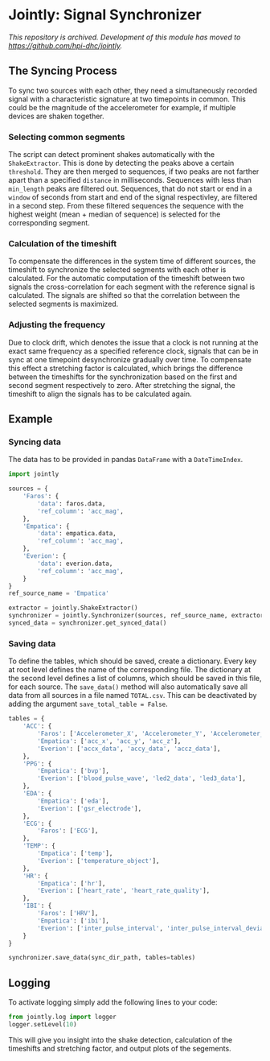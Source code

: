 # Jointly: Signal Synchronizer

_This repository is archived. Development of this module has moved to https://github.com/hpi-dhc/jointly._

## The Syncing Process

To sync two sources with each other, they need a simultaneously recorded signal with a characteristic signature at two timepoints in common. This could be the magnitude of the accelerometer for example, if multiple devices are shaken together.

### Selecting common segments

The script can detect prominent shakes automatically with the `ShakeExtractor`. This is done by detecting the peaks above a certain `threshold`. They are then merged to sequences, if two peaks are not farther apart than a specified `distance` in milliseconds. Sequences with less than `min_length` peaks are filtered out. Sequences, that do not start or end in a `window` of seconds from start and end of the signal respectivley, are filtered in a second step. From these filtered sequences the sequence with the highest weight (mean + median of sequence) is selected for the corresponding segment.

### Calculation of the timeshift

To compensate the differences in the system time of different sources, the timeshift to synchronize the selected segments with each other is calculated. For the automatic computation of the timeshift between two signals the cross-correlation for each segment with the reference signal is calculated. The signals are shifted so that the correlation between the selected segments is maximized.

### Adjusting the frequency

Due to clock drift, which denotes the issue that a clock is not running at the exact same frequency as a specified reference clock, signals that can be in sync at one timepoint desynchronize gradually over time. To compensate this effect a stretching factor is calculated, which brings the difference between the timeshifts for the synchronization based on the first and second segment respectively to zero. After stretching the signal, the timeshift to align the signals has to be calculated again.

## Example

### Syncing  data

The data has to be provided in pandas `DataFrame` with a `DateTimeIndex`.

```python
import jointly

sources = {
    'Faros': {
        'data': faros.data,
        'ref_column': 'acc_mag',
    },
    'Empatica': {
        'data': empatica.data,
        'ref_column': 'acc_mag',
    },
    'Everion': {
        'data': everion.data,
        'ref_column': 'acc_mag',
    }
}
ref_source_name = 'Empatica'

extractor = jointly.ShakeExtractor()
synchronizer = jointly.Synchronizer(sources, ref_source_name, extractor)
synced_data = synchronizer.get_synced_data()
```

### Saving data

To define the tables, which should be saved, create a dictionary. Every key at root level defines the name of the corresponding file. The dictionary at the second level defines a list of columns, which should be saved in this file, for each source. The `save_data()` method will also automatically save all data from all sources in a file named `TOTAL.csv`. This can be deactivated by adding the argument `save_total_table = False`.

```python
tables = {
    'ACC': {
        'Faros': ['Accelerometer_X', 'Accelerometer_Y', 'Accelerometer_Z'],
        'Empatica': ['acc_x', 'acc_y', 'acc_z'],
        'Everion': ['accx_data', 'accy_data', 'accz_data'],
    },
    'PPG': {
        'Empatica': ['bvp'],
        'Everion': ['blood_pulse_wave', 'led2_data', 'led3_data'],
    },
    'EDA': {
        'Empatica': ['eda'],
        'Everion': ['gsr_electrode'],
    },
    'ECG': {
        'Faros': ['ECG'],
    },
    'TEMP': {
        'Empatica': ['temp'],
        'Everion': ['temperature_object'],
    },
    'HR': {
        'Empatica': ['hr'],
        'Everion': ['heart_rate', 'heart_rate_quality'],
    },   
    'IBI': {
        'Faros': ['HRV'],
        'Empatica': ['ibi'],
        'Everion': ['inter_pulse_interval', 'inter_pulse_interval_deviation'],
    }
}

synchronizer.save_data(sync_dir_path, tables=tables)
```

## Logging

To activate logging simply add the following lines to your code:

```python
from jointly.log import logger
logger.setLevel(10)
```

This will give you insight into the shake detection, calculation of the timeshifts and stretching factor, and output plots of the segements.
